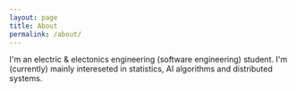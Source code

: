 ```yaml
---
layout: page
title: About
permalink: /about/
---
```


I'm an electric & electonics engineering (software engineering) student. I'm (currently) mainly intereseted in statistics, AI algorithms and distributed systems.
